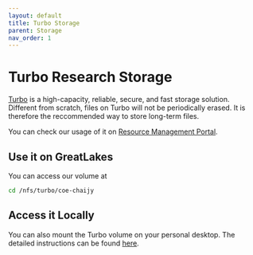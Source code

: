 ```yaml
---
layout: default
title: Turbo Storage
parent: Storage
nav_order: 1
---
```


# Turbo Research Storage

[Turbo](https://arc.umich.edu/turbo/turbo-user-guide/) is a high-capacity, reliable, secure, and fast storage solution. Different from scratch, files on Turbo will not be periodically erased. It is therefore the reccommended way to store long-term files.

You can check our usage of it on [Resource Management Portal](https://portal.arc.umich.edu/project/chaijy/great-lakes/root-account-detail/chaijy_root).

## Use it on GreatLakes

You can access our volume at

```bash
cd /nfs/turbo/coe-chaijy
```

## Access it Locally

You can also mount the Turbo volume on your personal desktop. The detailed instructions can be found [here](https://arc.umich.edu/turbo/turbo-user-guide/#document-2).
